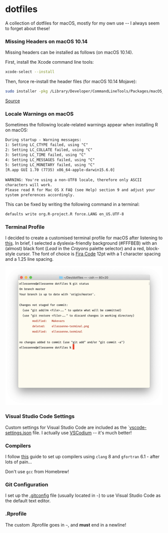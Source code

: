 # dotfiles

A collection of dotfiles for macOS, mostly for my own use -- I always seem to forget about these!

### Missing Headers on macOS 10.14

Missing headers can be installed as follows (on macOS 10.14).

First, install the Xcode command line tools:

```bash
xcode-select --install
```

Then, force re-install the header files (for macOS 10.14 Mojave):


```bash
sudo installer -pkg /Library/Developer/CommandLineTools/Packages/macOS_SDK_headers_for_macOS_10.14.pkg -target /
```

[Source](https://donatstudios.com/MojaveMissingHeaderFiles)

### Locale Warnings on macOS

Sometimes the following locale-related warnings appear when installing R on macOS:

```
During startup - Warning messages:
1: Setting LC_CTYPE failed, using "C"
2: Setting LC_COLLATE failed, using "C"
3: Setting LC_TIME failed, using "C"
4: Setting LC_MESSAGES failed, using "C"
5: Setting LC_MONETARY failed, using "C"
[R.app GUI 1.70 (7735) x86_64-apple-darwin15.6.0]

WARNING: You're using a non-UTF8 locale, therefore only ASCII characters will work.
Please read R for Mac OS X FAQ (see Help) section 9 and adjust your system preferences accordingly.
```

This can be fixed by writing the following command in a terminal:

```bash
defaults write org.R-project.R force.LANG en_US.UTF-8
```

### Terminal Profile

I decided to create a customised terminal profile for macOS after listening to [this](https://atp.fm/episodes/341).
In brief, I selected a dyslexia-friendly background (#FFFBEB) with an (almost) black font (_Lead_ in the _Crayons_ palette selector) and a red, block-style cursor.
The font of choice is [Fira Code](https://github.com/tonsky/FiraCode) 12pt with a 1 character spacing and a 1.25 line spacing.

![ellessenne terminal screenshot](https://raw.githubusercontent.com/ellessenne/dotfiles/master/ellessenne-terminal.png)

### Visual Studio Code Settings

Custom settings for Visual Studio Code are included as the `[vscode-settings.json](https://raw.githubusercontent.com/ellessenne/dotfiles/master/vscode-settings.json) file.
I actually use [VSCodium](https://github.com/VSCodium/vscodium) -- it's much better!

### Compilers

I follow [this](https://thecoatlessprofessor.com/programming/cpp/r-compiler-tools-for-rcpp-on-macos/) guide to set up compilers using `clang` 8 and `gfortran` 6.1 - after lots of pain...

Don't use `gcc` from Homebrew!

### Git Configuration

I set up the [.gitconfig](https://raw.githubusercontent.com/ellessenne/dotfiles/master/.gitconfig) file (usually located in `~`) to use Visual Studio Code as the default text editor.

### .Rprofile

The custom .Rprofile goes in `~`, and **must** end in a newline!

